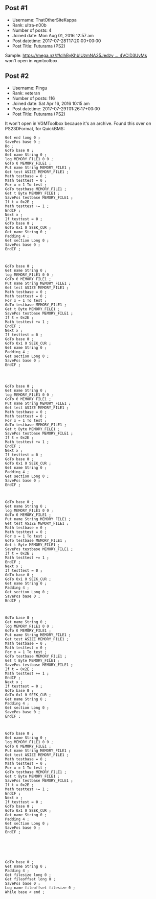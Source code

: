 ## Post #1
- Username: ThatOtherSiteKappa
- Rank: ultra-n00b
- Number of posts: 4
- Joined date: Mon Aug 01, 2016 12:57 am
- Post datetime: 2017-07-28T17:20:00+00:00
- Post Title: Futurama (PS2)

Sample: [https://mega.nz/#!clhByKhb!UzmNA35Jedzv ... 4VCID3UvMs](https://mega.nz/#!clhByKhb!UzmNA35JedzvqQIQGduhuJN0WN_blYFGg4VCID3UvMs) won't open in vgmtoolbox.
## Post #2
- Username: Pingu
- Rank: veteran
- Number of posts: 116
- Joined date: Sat Apr 16, 2016 10:15 am
- Post datetime: 2017-07-29T01:26:17+00:00
- Post Title: Futurama (PS2)

It won't open in VGMToolbox because it's an archive. Found this over on PS23DFormat, for QuickBMS:

```
Get end long 0 ;
SavePos base 0 ;
Do ;
GoTo base 0 ;
Get name String 0 ;
log MEMORY_FILE1 0 0 ;
GoTo 0 MEMORY_FILE1 ;
Put name String MEMORY_FILE1 ;
Get test ASIZE MEMORY_FILE1 ;
Math testbase = 0 ;
Math testtest = 0 ;
For x = 1 To test ;
GoTo testbase MEMORY_FILE1 ;
Get t Byte MEMORY_FILE1 ;
SavePos testbase MEMORY_FILE1 ;
If t = 0x2E ;
Math testtest += 1 ;
EndIF ;
Next x ;
If testtest = 0 ;
GoTo base 0 ;
GoTo 0x1 0 SEEK_CUR ;
Get name String 0 ;
Padding 4 ;
Get section Long 0 ;
SavePos base 0 ;
EndIF ;



GoTo base 0 ;
Get name String 0 ;
log MEMORY_FILE1 0 0 ;
GoTo 0 MEMORY_FILE1 ;
Put name String MEMORY_FILE1 ;
Get test ASIZE MEMORY_FILE1 ;
Math testbase = 0 ;
Math testtest = 0 ;
For x = 1 To test ;
GoTo testbase MEMORY_FILE1 ;
Get t Byte MEMORY_FILE1 ;
SavePos testbase MEMORY_FILE1 ;
If t = 0x2E ;
Math testtest += 1 ;
EndIF ;
Next x ;
If testtest = 0 ;
GoTo base 0 ;
GoTo 0x1 0 SEEK_CUR ;
Get name String 0 ;
Padding 4 ;
Get section Long 0 ;
SavePos base 0 ;
EndIF ;




GoTo base 0 ;
Get name String 0 ;
log MEMORY_FILE1 0 0 ;
GoTo 0 MEMORY_FILE1 ;
Put name String MEMORY_FILE1 ;
Get test ASIZE MEMORY_FILE1 ;
Math testbase = 0 ;
Math testtest = 0 ;
For x = 1 To test ;
GoTo testbase MEMORY_FILE1 ;
Get t Byte MEMORY_FILE1 ;
SavePos testbase MEMORY_FILE1 ;
If t = 0x2E ;
Math testtest += 1 ;
EndIF ;
Next x ;
If testtest = 0 ;
GoTo base 0 ;
GoTo 0x1 0 SEEK_CUR ;
Get name String 0 ;
Padding 4 ;
Get section Long 0 ;
SavePos base 0 ;
EndIF ;



GoTo base 0 ;
Get name String 0 ;
log MEMORY_FILE1 0 0 ;
GoTo 0 MEMORY_FILE1 ;
Put name String MEMORY_FILE1 ;
Get test ASIZE MEMORY_FILE1 ;
Math testbase = 0 ;
Math testtest = 0 ;
For x = 1 To test ;
GoTo testbase MEMORY_FILE1 ;
Get t Byte MEMORY_FILE1 ;
SavePos testbase MEMORY_FILE1 ;
If t = 0x2E ;
Math testtest += 1 ;
EndIF ;
Next x ;
If testtest = 0 ;
GoTo base 0 ;
GoTo 0x1 0 SEEK_CUR ;
Get name String 0 ;
Padding 4 ;
Get section Long 0 ;
SavePos base 0 ;
EndIF ;



GoTo base 0 ;
Get name String 0 ;
log MEMORY_FILE1 0 0 ;
GoTo 0 MEMORY_FILE1 ;
Put name String MEMORY_FILE1 ;
Get test ASIZE MEMORY_FILE1 ;
Math testbase = 0 ;
Math testtest = 0 ;
For x = 1 To test ;
GoTo testbase MEMORY_FILE1 ;
Get t Byte MEMORY_FILE1 ;
SavePos testbase MEMORY_FILE1 ;
If t = 0x2E ;
Math testtest += 1 ;
EndIF ;
Next x ;
If testtest = 0 ;
GoTo base 0 ;
GoTo 0x1 0 SEEK_CUR ;
Get name String 0 ;
Padding 4 ;
Get section Long 0 ;
SavePos base 0 ;
EndIF ;



GoTo base 0 ;
Get name String 0 ;
log MEMORY_FILE1 0 0 ;
GoTo 0 MEMORY_FILE1 ;
Put name String MEMORY_FILE1 ;
Get test ASIZE MEMORY_FILE1 ;
Math testbase = 0 ;
Math testtest = 0 ;
For x = 1 To test ;
GoTo testbase MEMORY_FILE1 ;
Get t Byte MEMORY_FILE1 ;
SavePos testbase MEMORY_FILE1 ;
If t = 0x2E ;
Math testtest += 1 ;
EndIF ;
Next x ;
If testtest = 0 ;
GoTo base 0 ;
GoTo 0x1 0 SEEK_CUR ;
Get name String 0 ;
Padding 4 ;
Get section Long 0 ;
SavePos base 0 ;
EndIF ;






GoTo base 0 ;
Get name String 0 ;
Padding 4 ;
Get filesize long 0 ;
Get fileoffset long 0 ;
SavePos base 0 ;
Log name fileoffset filesize 0 ;
While base < end ;

```
